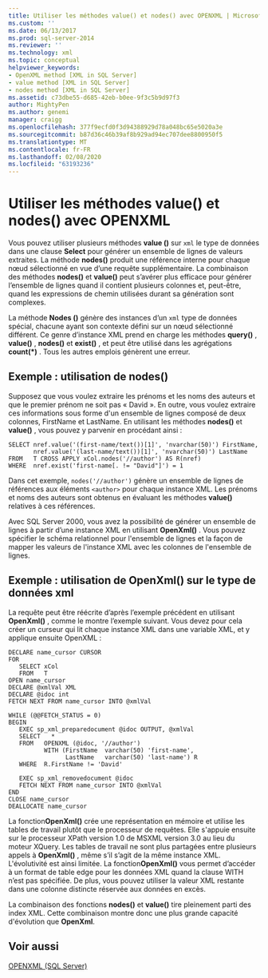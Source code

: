 ```yaml
---
title: Utiliser les méthodes value() et nodes() avec OPENXML | Microsoft Docs
ms.custom: ''
ms.date: 06/13/2017
ms.prod: sql-server-2014
ms.reviewer: ''
ms.technology: xml
ms.topic: conceptual
helpviewer_keywords:
- OpenXML method [XML in SQL Server]
- value method [XML in SQL Server]
- nodes method [XML in SQL Server]
ms.assetid: c73dbe55-d685-42eb-b0ee-9f3c5b9d97f3
author: MightyPen
ms.author: genemi
manager: craigg
ms.openlocfilehash: 377f9ecfd0f3d94388929d78a048bc65e5020a3e
ms.sourcegitcommit: b87d36c46b39af8b929ad94ec707dee8800950f5
ms.translationtype: MT
ms.contentlocale: fr-FR
ms.lasthandoff: 02/08/2020
ms.locfileid: "63193236"
---
```

# <a name="use-the-value-and-nodes-methods-with-openxml"></a>Utiliser les méthodes value() et nodes() avec OPENXML
  Vous pouvez utiliser plusieurs méthodes **value ()** sur `xml` le type de données dans une clause **Select** pour générer un ensemble de lignes de valeurs extraites. La méthode **nodes()** produit une référence interne pour chaque nœud sélectionné en vue d’une requête supplémentaire. La combinaison des méthodes **nodes()** et **value()** peut s’avérer plus efficace pour générer l’ensemble de lignes quand il contient plusieurs colonnes et, peut-être, quand les expressions de chemin utilisées durant sa génération sont complexes.  
  
 La méthode **Nodes ()** génère des instances d’un `xml` type de données spécial, chacune ayant son contexte défini sur un nœud sélectionné différent. Ce genre d’instance XML prend en charge les méthodes **query()** , **value()** , **nodes()** et **exist()** , et peut être utilisé dans les agrégations **count(\*)** . Tous les autres emplois génèrent une erreur.  
  
## <a name="example-using-nodes"></a>Exemple : utilisation de nodes()  
 Supposez que vous voulez extraire les prénoms et les noms des auteurs et que le premier prénom ne soit pas « David ». En outre, vous voulez extraire ces informations sous forme d'un ensemble de lignes composé de deux colonnes, FirstName et LastName. En utilisant les méthodes **nodes()** et **value()** , vous pouvez y parvenir en procédant ainsi :  
  
```  
SELECT nref.value('(first-name/text())[1]', 'nvarchar(50)') FirstName,  
       nref.value('(last-name/text())[1]', 'nvarchar(50)') LastName  
FROM   T CROSS APPLY xCol.nodes('//author') AS R(nref)  
WHERE  nref.exist('first-name[. != "David"]') = 1  
```  
  
 Dans cet exemple, `nodes('//author')` génère un ensemble de lignes de références aux éléments `<author>` pour chaque instance XML. Les prénoms et noms des auteurs sont obtenus en évaluant les méthodes **value()** relatives à ces références.  
  
 Avec SQL Server 2000, vous avez la possibilité de générer un ensemble de lignes à partir d’une instance XML en utilisant **OpenXml()** . Vous pouvez spécifier le schéma relationnel pour l'ensemble de lignes et la façon de mapper les valeurs de l'instance XML avec les colonnes de l'ensemble de lignes.  
  
## <a name="example-using-openxml-on-the-xml-data-type"></a>Exemple : utilisation de OpenXml() sur le type de données xml  
 La requête peut être réécrite d’après l’exemple précédent en utilisant **OpenXml()** , comme le montre l’exemple suivant. Vous devez pour cela créer un curseur qui lit chaque instance XML dans une variable XML, et y applique ensuite OpenXML :  
  
```  
DECLARE name_cursor CURSOR  
FOR  
   SELECT xCol   
   FROM   T  
OPEN name_cursor  
DECLARE @xmlVal XML  
DECLARE @idoc int  
FETCH NEXT FROM name_cursor INTO @xmlVal  
  
WHILE (@@FETCH_STATUS = 0)  
BEGIN  
   EXEC sp_xml_preparedocument @idoc OUTPUT, @xmlVal  
   SELECT   *  
   FROM   OPENXML (@idoc, '//author')  
          WITH (FirstName  varchar(50) 'first-name',  
                LastName   varchar(50) 'last-name') R  
   WHERE  R.FirstName != 'David'  
  
   EXEC sp_xml_removedocument @idoc  
   FETCH NEXT FROM name_cursor INTO @xmlVal  
END  
CLOSE name_cursor  
DEALLOCATE name_cursor   
```  
  
 La fonction**OpenXml()** crée une représentation en mémoire et utilise les tables de travail plutôt que le processeur de requêtes. Elle s'appuie ensuite sur le processeur XPath version 1.0 de MSXML version 3.0 au lieu du moteur XQuery. Les tables de travail ne sont plus partagées entre plusieurs appels à **OpenXml()** , même s’il s’agit de la même instance XML. L'évolutivité est ainsi limitée. La fonction**OpenXml()** vous permet d’accéder à un format de table edge pour les données XML quand la clause WITH n’est pas spécifiée. De plus, vous pouvez utiliser la valeur XML restante dans une colonne distincte réservée aux données en excès.  
  
 La combinaison des fonctions **nodes()** et **value()** tire pleinement parti des index XML. Cette combinaison montre donc une plus grande capacité d'évolution que **OpenXml**.  
  
## <a name="see-also"></a>Voir aussi  
 [OPENXML &#40;SQL Server&#41;](openxml-sql-server.md)  
  
  
